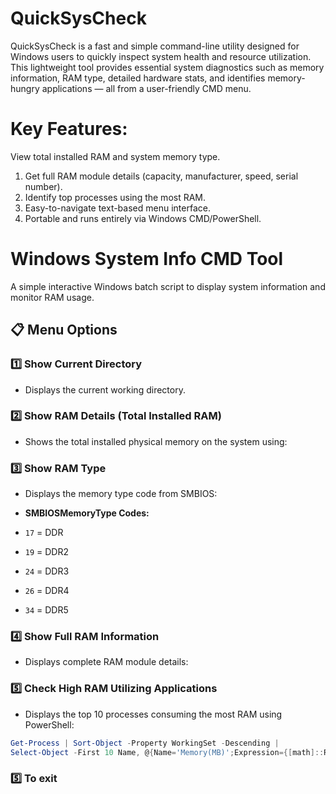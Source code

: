# QuickSysCheck
QuickSysCheck is a fast and simple command-line utility designed for Windows users to quickly inspect system health and resource utilization.  This lightweight tool provides essential system diagnostics such as memory information, RAM type, detailed hardware stats, and identifies memory-hungry applications — all from a user-friendly CMD menu.  
# Key Features:
View total installed RAM and system memory type.
1. Get full RAM module details (capacity, manufacturer, speed, serial number).
2. Identify top processes using the most RAM.
3. Easy-to-navigate text-based menu interface.
4. Portable and runs entirely via Windows CMD/PowerShell.

# Windows System Info CMD Tool

A simple interactive Windows batch script to display system information and monitor RAM usage.

## 📋 Menu Options

### 1️⃣ Show Current Directory
- Displays the current working directory.

### 2️⃣ Show RAM Details (Total Installed RAM)
- Shows the total installed physical memory on the system using:

### 3️⃣ Show RAM Type
- Displays the memory type code from SMBIOS:

- **SMBIOSMemoryType Codes:**
- `17` = DDR
- `19` = DDR2
- `24` = DDR3
- `26` = DDR4
- `34` = DDR5

### 4️⃣ Show Full RAM Information
- Displays complete RAM module details:

### 5️⃣ Check High RAM Utilizing Applications
- Displays the top 10 processes consuming the most RAM using PowerShell:
```powershell
Get-Process | Sort-Object -Property WorkingSet -Descending | 
Select-Object -First 10 Name, @{Name='Memory(MB)';Expression={[math]::Round($_.WorkingSet/1MB,2)}}
```
### 5️⃣  To exit 
